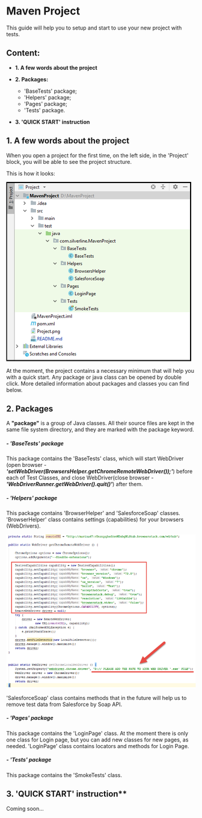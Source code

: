 # Maven Project
This guide will help you to setup and start to use your new project with tests.

## Content: 

- **1. A few words about the project**

- **2. Packages:**
    * 'BaseTests' package;
    * 'Helpers' package;
    * 'Pages' package;
    * 'Tests' package.
    
- **3. 'QUICK START' instruction**

## 1. A few words about the project
When you open a project for the first time, on the left side, in the 'Project' block, you will be able to see the project structure. 

This is how it looks:

![]( Project.png)

At the moment, the project contains a necessary minimum that will help you with a quick start.
Any package or java class can be opened by double click. More detailed information about packages and classes you can find below.  

## 2. Packages

A **"package"** is a group of Java classes. All their source files are kept in the same file system directory, and they are marked with the package keyword.

##### - 'BaseTests' package
This package contains the 'BaseTests' class, which will start WebDriver (open browser - _**'setWebDriver(BrowsersHelper.getChromeRemoteWebDriver());'**_) before each of Test Classes, and close WebDriver(close browser - _**'WebDriverRunner.getWebDriver().quit()'**_) after them.

##### - 'Helpers' package
This package contains 'BrowserHelper' and 'SalesforceSoap' classes. 
'BrowserHelper' class contains settings (capabilities) for your browsers (WebDrivers).

![]( Browsers.png)

'SalesforceSoap' class contains methods that in the future will help us to remove test data from Salesforce by Soap API.

##### - 'Pages' package
This package contains the 'LoginPage' class. At the moment there is only one class for Login page, but you can add new classes for new pages, as needed. 
'LoginPage' class contains locators and methods for Login Page.

##### - 'Tests' package
This package contains the 'SmokeTests' class.

## 3. 'QUICK START' instruction**
Coming soon...
